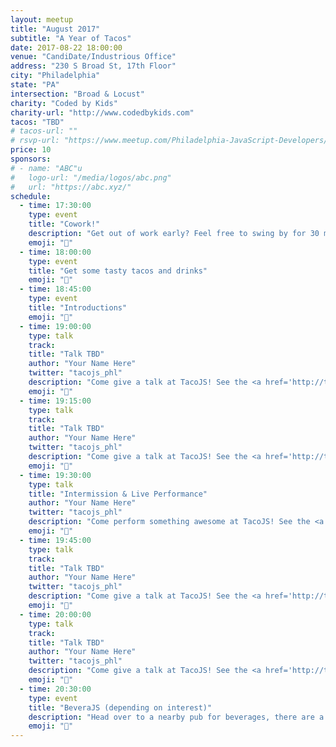 ```yaml
---
layout: meetup
title: "August 2017"
subtitle: "A Year of Tacos"
date: 2017-08-22 18:00:00
venue: "CandiDate/Industrious Office"
address: "230 S Broad St, 17th Floor"
city: "Philadelphia"
state: "PA"
intersection: "Broad & Locust"
charity: "Coded by Kids"
charity-url: "http://www.codedbykids.com"
tacos: "TBD"
# tacos-url: ""
# rsvp-url: "https://www.meetup.com/Philadelphia-JavaScript-Developers/events/XXX/"
price: 10
sponsors:
# - name: "ABC"u
#   logo-url: "/media/logos/abc.png"
#   url: "https://abc.xyz/"
schedule:
  - time: 17:30:00
    type: event
    title: "Cowork!"
    description: "Get out of work early? Feel free to swing by for 30 minutes of coworking."
    emoji: "🏡"
  - time: 18:00:00
    type: event
    title: "Get some tasty tacos and drinks"
    emoji: "🌮"
  - time: 18:45:00
    type: event
    title: "Introductions"
    emoji: "👋"
  - time: 19:00:00
    type: talk
    track:
    title: "Talk TBD"
    author: "Your Name Here"
    twitter: "tacojs_phl"
    description: "Come give a talk at TacoJS! See the <a href='http://tacojs.rocks/speak'>‘Speak’</a> page for more details."
    emoji: "📗"
  - time: 19:15:00
    type: talk
    track:
    title: "Talk TBD"
    author: "Your Name Here"
    twitter: "tacojs_phl"
    description: "Come give a talk at TacoJS! See the <a href='http://tacojs.rocks/speak'>‘Speak’</a> page for more details."
    emoji: "📘"
  - time: 19:30:00
    type: talk
    title: "Intermission & Live Performance"
    author: "Your Name Here"
    twitter: "tacojs_phl"
    description: "Come perform something awesome at TacoJS! See the <a href='http://tacojs.rocks/perform'>‘Perform’</a> page for more details."
    emoji: "🎤"
  - time: 19:45:00
    type: talk
    track:
    title: "Talk TBD"
    author: "Your Name Here"
    twitter: "tacojs_phl"
    description: "Come give a talk at TacoJS! See the <a href='http://tacojs.rocks/speak'>‘Speak’</a> page for more details."
    emoji: "📙"
  - time: 20:00:00
    type: talk
    track:
    title: "Talk TBD"
    author: "Your Name Here"
    twitter: "tacojs_phl"
    description: "Come give a talk at TacoJS! See the <a href='http://tacojs.rocks/speak'>‘Speak’</a> page for more details."
    emoji: "📕"
  - time: 20:30:00
    type: event
    title: "BeveraJS (depending on interest)"
    description: "Head over to a nearby pub for beverages, there are a couple down the street."
    emoji: "🍷"
---
```

